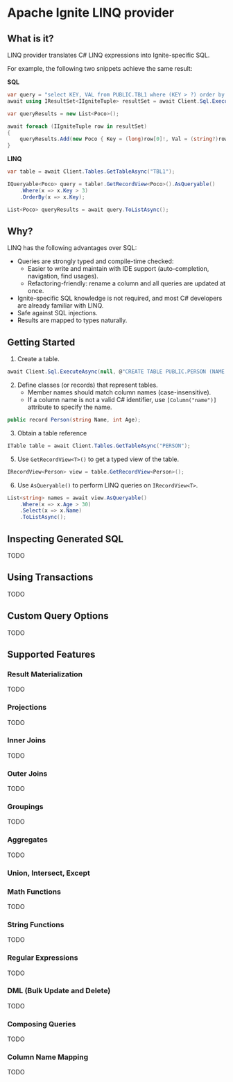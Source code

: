 # Apache Ignite LINQ provider

## What is it?

LINQ provider translates C# LINQ expressions into Ignite-specific SQL.

For example, the following two snippets achieve the same result:

**SQL**

```csharp
var query = "select KEY, VAL from PUBLIC.TBL1 where (KEY > ?) order by KEY asc";
await using IResultSet<IIgniteTuple> resultSet = await Client.Sql.ExecuteAsync(transaction: null, query, 3);

var queryResults = new List<Poco>();

await foreach (IIgniteTuple row in resultSet)
{
    queryResults.Add(new Poco { Key = (long)row[0]!, Val = (string?)row[1] });
}
```

**LINQ**

```csharp
var table = await Client.Tables.GetTableAsync("TBL1");

IQueryable<Poco> query = table!.GetRecordView<Poco>().AsQueryable()
    .Where(x => x.Key > 3)
    .OrderBy(x => x.Key);

List<Poco> queryResults = await query.ToListAsync();
```

## Why?

LINQ has the following advantages over SQL:

* Queries are strongly typed and compile-time checked:
  * Easier to write and maintain with IDE support (auto-completion, navigation, find usages).
  * Refactoring-friendly: rename a column and all queries are updated at once.
* Ignite-specific SQL knowledge is not required, and most C# developers are already familiar with LINQ.
* Safe against SQL injections.
* Results are mapped to types naturally.


## Getting Started

1. Create a table.
```csharp
await Client.Sql.ExecuteAsync(null, @"CREATE TABLE PUBLIC.PERSON (NAME VARCHAR PRIMARY KEY, AGE INT)");
```

2. Define classes (or records) that represent tables.
   * Member names should match column names (case-insensitive).
   * If a column name is not a valid C# identifier, use `[Column("name")]` attribute to specify the name.
```csharp
public record Person(string Name, int Age);
```

3. Obtain a table reference
```csharp
ITable table = await Client.Tables.GetTableAsync("PERSON");
```
 
5. Use `GetRecordView<T>()` to get a typed view of the table.
```csharp
IRecordView<Person> view = table.GetRecordView<Person>();
```

6. Use `AsQueryable()` to perform LINQ queries on `IRecordView<T>`.
```csharp
List<string> names = await view.AsQueryable()
    .Where(x => x.Age > 30)
    .Select(x => x.Name)
    .ToListAsync();
```

## Inspecting Generated SQL

TODO

## Using Transactions

TODO

## Custom Query Options

TODO

## Supported Features

### Result Materialization
TODO

### Projections
TODO

### Inner Joins
TODO

### Outer Joins
TODO

### Groupings
TODO

### Aggregates
TODO

### Union, Intersect, Except

### Math Functions
TODO

### String Functions
TODO

### Regular Expressions
TODO

### DML (Bulk Update and Delete)
TODO

### Composing Queries
TODO


### Column Name Mapping
TODO
